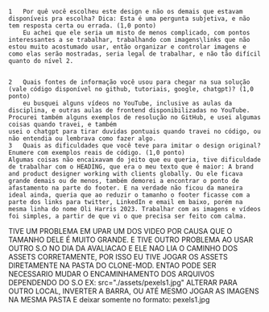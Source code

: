 	1	Por quê você escolheu este design e não os demais que estavam disponíveis pra escolha? Dica: Esta é uma pergunta subjetiva, e não tem resposta certa ou errada. (1,0 ponto)
		Eu achei que ele seria um misto de menos complicado, com pontos interessantes a se trabalhar, trabalhando com imagens\links que não estou muito acostumado usar, então organizar e controlar imagens e como elas serão mostradas, seria legal de trabalhar, e não tão difícil quanto do nível 2.


	2	Quais fontes de informação você usou para chegar na sua solução (vale código disponível no github, tutoriais, google, chatgpt)? (1,0 ponto)
		eu busquei alguns vídeos no YouTube, inclusive as aulas da disciplina, e outras aulas de frontend disponibilizadas no YouTube. Procurei também alguns exemplos de resolução no GitHub, e usei algumas coisas quando travei, e também
	usei o chatgpt para tirar duvidas pontuais quando travei no código, ou não entendia ou lembrava como fazer algo.
	3	Quais as dificuldades que você teve para imitar o design original? Enumere com exemplos reais de código. (1,0 ponto)
	Algumas coisas não encaixavam do jeito que eu queria, tive dificuldade de trabalhar com o HEADING, que era o meu texto que é maior: A brand and product designer working with clients globally. Ou ele ficava grande demais ou de menos, também demorei a encontrar o ponto de afastamento na parte do footer. E na verdade não ficou da maneira ideal ainda, queria que ao reduzir o tamanho o footer ficasse com a parte dos links para twitter, LinkedIn e email em baixo, porém na mesma linha do nome Oli Harris 2023. Trabalhar com as imagens e vídeos foi simples, a partir de que vi o que precisa ser feito com calma. 



TIVE UM PROBLEMA EM UPAR UM DOS VIDEO POR CAUSA QUE O TAMANHO DELE É MUITO GRANDE. E TIVE OUTRO PROBLEMA AO USAR OUTRO S.O NO DIA DA AVALIACAO E ELE NAO LIA O CAMINHO DOS ASSETS CORRETAMENTE, POR ISSO EU TIVE JOGAR OS ASSETS DIRETAMENTE NA PASTA DO CLONE-MOD. ENTAO PODE SER NECESSARIO MUDAR O ENCAMINHAMENTO DOS ARQUIVOS DEPENDENDO DO S.O EX: src="./assets/pexels1.jpg" ALTERAR PARA OUTRO LOCAL, INVERTER A BARRA, OU ATÉ MESMO JOGAR AS IMAGENS NA MESMA PASTA E deixar somente no formato: pexels1.jpg

